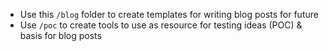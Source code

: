 
* Use this `/blog` folder to create templates for writing blog posts for future
* Use `/poc` to create tools to use as resource for testing ideas (POC) & basis for blog posts